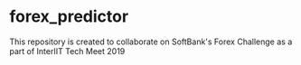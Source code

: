 # forex_predictor
This repository is created to collaborate on SoftBank's Forex Challenge as a part of InterIIT Tech Meet 2019
